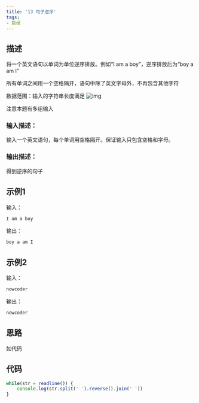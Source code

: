 ```yaml
---
title: '13 句子逆序'
tags:
- 数组
---
```


## 描述

将一个英文语句以单词为单位逆序排放。例如“I am a boy”，逆序排放后为“boy a am I”

所有单词之间用一个空格隔开，语句中除了英文字母外，不再包含其他字符

数据范围：输入的字符串长度满足 ![img](https://www.nowcoder.com/equation?tex=1%20%5Cle%20n%20%5Cle%201000%20%5C)

注意本题有多组输入

### 输入描述：

输入一个英文语句，每个单词用空格隔开。保证输入只包含空格和字母。

### 输出描述：

得到逆序的句子

## 示例1

输入：

```bash
I am a boy
```



输出：

```bash
boy a am I
```



## 示例2

输入：

```bash
nowcoder
```



输出：

```bash
nowcoder
```

## 思路

如代码


## 代码

```js
while(str = readline()) {
    console.log(str.split(' ').reverse().join(' '))
}
```

